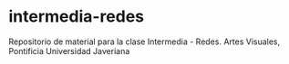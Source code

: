 # intermedia-redes
Repositorio de material para la clase Intermedia - Redes.  Artes Visuales, Pontificia Universidad Javeriana
